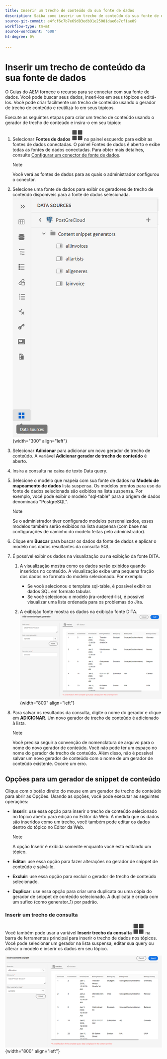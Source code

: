 ```yaml
---
title: Inserir um trecho de conteúdo da sua fonte de dados
description: Saiba como inserir um trecho de conteúdo da sua fonte de dados
source-git-commit: e4fcf6c7b7e69d83edb91e25081dae6e7cf1ae89
workflow-type: tm+mt
source-wordcount: '608'
ht-degree: 0%

---
```



# Inserir um trecho de conteúdo da sua fonte de dados

O Guias do AEM fornece o recurso para se conectar com sua fonte de dados. Você pode buscar seus dados, inseri-los em seus tópicos e editá-los. Você pode criar facilmente um trecho de conteúdo usando o gerador de trecho de conteúdo e reutilizá-lo em seus tópicos.

Execute as seguintes etapas para criar um trecho de conteúdo usando o gerador de trecho de conteúdo e insira-o em seu tópico:

1. Selecionar **Fontes de dados** ![](images/data-source-icon.svg)   no painel esquerdo para exibir as fontes de dados conectadas. O painel Fontes de dados é aberto e exibe todas as fontes de dados conectadas. Para obter mais detalhes, consulte [Configurar um conector de fonte de dados](../cs-install-guide/conf-data-source-connector.md).
   >[!NOTE]
   >
   > Você verá as fontes de dados para as quais o administrador configurou o conector.

1. Selecione uma fonte de dados para exibir os geradores de trecho de conteúdo disponíveis para a fonte de dados selecionada.
   ![](images/code-snippet-generator.png){width="300" align="left"}
1. Selecionar **Adicionar** para adicionar um novo gerador de trecho de conteúdo. A variável **Adicionar gerador de trecho de conteúdo** é aberto.

1. Insira a consulta na caixa de texto Data query.
1. Selecione o modelo que mapeia com sua fonte de dados na **Modelo de mapeamento de dados** lista suspensa.
Os modelos prontos para uso da fonte de dados selecionada são exibidos na lista suspensa. Por exemplo, você pode exibir o modelo &quot;sql-table&quot; para a origem de dados denominada &quot;PostgreSQL&quot;.

   >[!NOTE]
   >  
   > Se o administrador tiver configurado modelos personalizados, esses modelos também serão exibidos na lista suspensa (com base nas configurações de caminho do modelo feitas pelo administrador).

1. Clique em **Buscar** para buscar os dados da fonte de dados e aplicar o modelo nos dados resultantes da consulta SQL.
1. É possível exibir os dados na visualização ou na exibição da fonte DITA.

   1. A visualização mostra como os dados serão exibidos quando inseridos no conteúdo. A visualização exibe uma pequena fração dos dados no formato do modelo selecionado.
Por exemplo:
      * Se você selecionou o template sql-table, é possível exibir os dados SQL em formato tabular.
      * Se você selecionou o modelo jira-ordered-list, é possível visualizar uma lista ordenada para os problemas do Jira.

   1. A exibição fonte mostra os dados na exibição fonte DITA.
      ![](images/add-content-snippet-generator.png){width="800" align="left"}
1. Para salvar os resultados da consulta, digite o nome do gerador e clique em **ADICIONAR**.   Um novo gerador de trecho de conteúdo é adicionado à lista.

   >[!NOTE]
   >
   > Você precisa seguir a convenção de nomenclatura de arquivo para o nome do novo gerador de conteúdo. Você não pode ter um espaço no nome do gerador de trecho de conteúdo. Além disso, não é possível salvar um novo gerador de conteúdo com o nome de um gerador de conteúdo existente. Ocorre um erro.

## Opções para um gerador de snippet de conteúdo

Clique com o botão direito do mouse em um gerador de trecho de conteúdo para abrir as Opções. Usando as opções, você pode executar as seguintes operações:
* **Inserir**: use essa opção para inserir o trecho de conteúdo selecionado no tópico aberto para edição no Editor da Web. À medida que os dados são inseridos como um trecho, você também pode editar os dados dentro do tópico no Editor da Web.

  >[!NOTE]
  > 
  > A opção Inserir é exibida somente enquanto você está editando um tópico.

* **Editar**: use essa opção para fazer alterações no gerador de snippet de conteúdo e salvá-lo.
* **Excluir**: use essa opção para excluir o gerador de trecho de conteúdo selecionado.
* **Duplicar**: use essa opção para criar uma duplicata ou uma cópia do gerador de snippet de conteúdo selecionado. A duplicata é criada com um sufixo (como generator_1) por padrão.

### Inserir um trecho de consulta

Você também pode usar a variável **Inserir trecho da consulta** ![](images/data-source-icon.svg)   na barra de ferramentas principal para inserir o trecho de dados nos tópicos.  Você pode selecionar um gerador na lista suspensa, editar sua query ou alterar o modelo e inserir os dados em seu tópico.

![](images/insert-content-snippet.png){width="800" align="left"}




